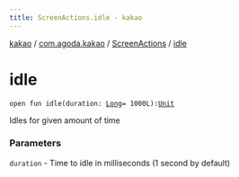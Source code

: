 ```yaml
---
title: ScreenActions.idle - kakao
---
```


[kakao](../../index.html) / [com.agoda.kakao](../index.html) / [ScreenActions](index.html) / [idle](.)

# idle

`open fun idle(duration: `[`Long`](https://kotlinlang.org/api/latest/jvm/stdlib/kotlin/-long/index.html)` = 1000L): `[`Unit`](https://kotlinlang.org/api/latest/jvm/stdlib/kotlin/-unit/index.html)

Idles for given amount of time

### Parameters

`duration` - Time to idle in milliseconds (1 second by default)